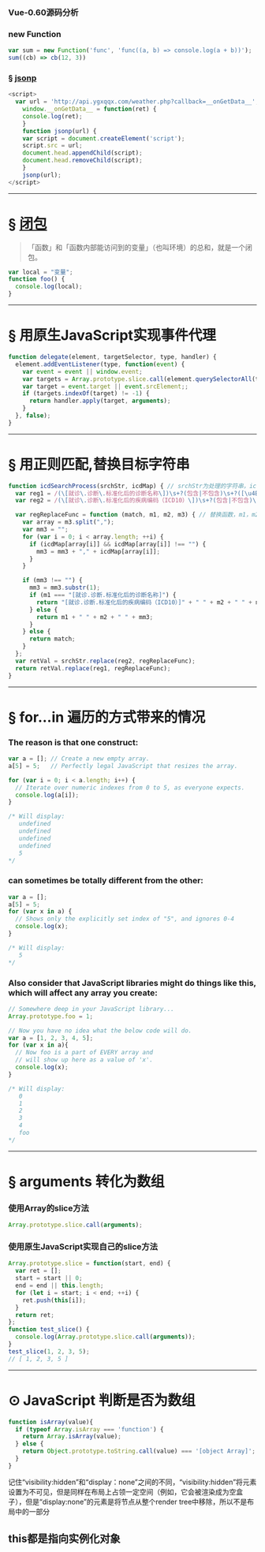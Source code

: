 ### Vue-0.60源码分析

### new Function
```js
var sum = new Function('func', 'func((a, b) => console.log(a + b))');
sum((cb) => cb(12, 3))
```

### &sect; [jsonp](https://zhuanlan.zhihu.com/p/22600501?refer=study-fe)
        
``` js
<script>
  var url = 'http://api.ygxqqx.com/weather.php?callback=__onGetData__';
	window.__onGetData__ = function(ret) {
    console.log(ret);
	}
	function jsonp(url) {
    var script = document.createElement('script');
    script.src = url;
    document.head.appendChild(script);
    document.head.removeChild(script);
	}
	jsonp(url);
</script>
```
---

# &sect; [闭包](https://zhuanlan.zhihu.com/p/22486908?refer=study-fe)

> 「函数」和「函数内部能访问到的变量」（也叫环境）的总和，就是一个闭包。
    
``` js
var local = "变量";
function foo() {
  console.log(local);
}
```
---

# &sect; 用原生JavaScript实现事件代理

``` js
function delegate(element, targetSelector, type, handler) {
  element.addEventListener(type, function(event) {
    var event = event || window.event;
    var targets = Array.prototype.slice.call(element.querySelectorAll(targetSelector));
    var target = event.target || event.srcElement;;
    if (targets.indexOf(target) != -1) {
      return handler.apply(target, arguments);
    }
  }, false);
}
```
----

# &sect; 用正则匹配,替换目标字符串

``` js
function icdSearchProcess(srchStr, icdMap) { // srchStr为处理的字符串，icdMap为替换规则的JSON数据格式
  var reg1 = /(\[就诊\.诊断\.标准化后的诊断名称\])\s+?(包含|不包含)\s+?([\u4E00-\u9FFF\w,]+)/g;
  var reg2 = /(\[就诊\.诊断\.标准化后的疾病编码（ICD10）\])\s+?(包含|不包含)\s+?([\w,]+)/g;

  var regReplaceFunc = function (match, m1, m2, m3) { // 替换函数，m1，m2，m3 分别为对应匹配到的字符串                         
    var array = m3.split(",");
    var mm3 = "";
    for (var i = 0; i < array.length; ++i) {
      if (icdMap[array[i]] && icdMap[array[i]] !== "") {
        mm3 = mm3 + "," + icdMap[array[i]];
      }
    }

    if (mm3 !== "") {
      mm3 = mm3.substr(1);
      if (m1 === "[就诊.诊断.标准化后的诊断名称]") {
        return "[就诊.诊断.标准化后的疾病编码（ICD10）]" + " " + m2 + " " + mm3;
      } else {
        return m1 + " " + m2 + " " + mm3;
      }
    } else {
      return match;
    }
  };
  var retVal = srchStr.replace(reg2, regReplaceFunc);
  return retVal.replace(reg1, regReplaceFunc);
}
```
---
# &sect; for...in 遍历的方式带来的情况

### The reason is that one construct:

``` js
var a = []; // Create a new empty array.
a[5] = 5;   // Perfectly legal JavaScript that resizes the array.

for (var i = 0; i < a.length; i++) {
  // Iterate over numeric indexes from 0 to 5, as everyone expects.
  console.log(a[i]);
}

/* Will display:
   undefined
   undefined
   undefined
   undefined
   5
*/
```

### can sometimes be totally different from the other:

``` js
var a = [];
a[5] = 5;
for (var x in a) {
  // Shows only the explicitly set index of "5", and ignores 0-4
  console.log(x);
}

/* Will display:
   5
*/
```

### Also consider that JavaScript libraries might do things like this, which will affect any array you create:

``` js
// Somewhere deep in your JavaScript library...
Array.prototype.foo = 1;

// Now you have no idea what the below code will do.
var a = [1, 2, 3, 4, 5];
for (var x in a){
  // Now foo is a part of EVERY array and 
  // will show up here as a value of 'x'.
  console.log(x);
}

/* Will display:
   0
   1
   2
   3
   4
   foo
*/
```
----

# &sect; arguments 转化为数组

### 使用Array的slice方法

``` js
Array.prototype.slice.call(arguments);
```
### 使用原生JavaScript实现自己的slice方法

``` js
Array.prototype.slice = function(start, end) {
  var ret = [];
  start = start || 0;
  end = end || this.length;
  for (let i = start; i < end; ++i) {
    ret.push(this[i]);
  }
  return ret;
};
function test_slice() {
  console.log(Array.prototype.slice.call(arguments));
}
test_slice(1, 2, 3, 5);
// [ 1, 2, 3, 5 ]
```
----
# ⊙ JavaScript 判断是否为数组
```js
function isArray(value){
  if (typeof Array.isArray === 'function') {
    return Array.isArray(value); 
  } else {
    return Object.prototype.toString.call(value) === '[object Array]'; 
  }
}
```

记住“visibility:hidden”和“display：none”之间的不同，“visibility:hidden”将元素设置为不可见，但是同样在布局上占领一定空间（例如，它会被渲染成为空盒子），但是“display:none”的元素是将节点从整个render tree中移除，所以不是布局中的一部分 

## this都是指向实例化对象
